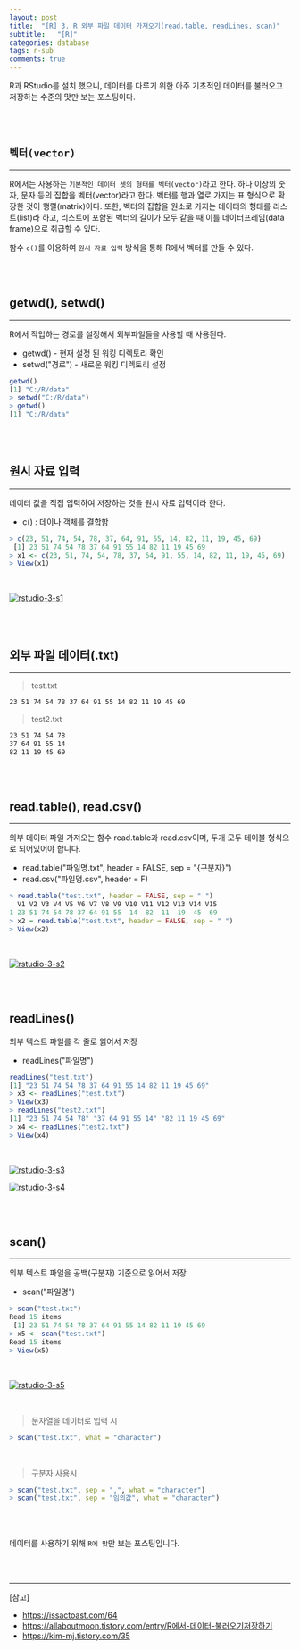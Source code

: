```yaml
---
layout: post
title:  "[R] 3. R 외부 파일 데이터 가져오기(read.table, readLines, scan)"
subtitle:   "[R]"
categories: database
tags: r-sub
comments: true
---
```


R과 RStudio를 설치 했으니, 데이터를 다루기 위한 아주 기초적인 데이터를 불러오고 저장하는 수준의 맛만 보는 포스팅이다.

<br><br>



## `벡터(vector)`
---

R에서는 사용하는 `기본적인 데이터 셋의 형태를 벡터(vector)`라고 한다. 하나 이상의 숫자, 문자 등의 집합을 벡터(vector)라고 한다. 벡터를 행과 열로 가지는 표 형식으로 확장한 것이 행렬(matrix)이다. 또한, 벡터의 집합을 원소로 가지는 데이터의 형태를 리스트(list)라 하고, 리스트에 포함된 벡터의 길이가 모두 같을 때 이를 데이터프레임(data frame)으로 취급할 수 있다.

함수 `c()`를 이용하여 `원시 자료 입력` 방식을 통해 R에서 벡터를 만들 수 있다.

<br><br>


## getwd(), setwd()
---

R에서 작업하는 경로를 설정해서 외부파일들을 사용할 때 사용된다.

- getwd() - 현재 설정 된 워킹 디렉토리 확인
- setwd("경로") - 새로운 워킹 디렉토리 설정

```r
getwd()
[1] "C:/R/data"
> setwd("C:/R/data")
> getwd()
[1] "C:/R/data"
```

<br><br>


## 원시 자료 입력
---

데이터 값을 직접 입력하여 저장하는 것을 원시 자료 입력이라 한다.

- c() : 데이나 객체를 결합함

```r
> c(23, 51, 74, 54, 78, 37, 64, 91, 55, 14, 82, 11, 19, 45, 69)
 [1] 23 51 74 54 78 37 64 91 55 14 82 11 19 45 69
> x1 <- c(23, 51, 74, 54, 78, 37, 64, 91, 55, 14, 82, 11, 19, 45, 69)
> View(x1)
```

<br>

[![rstudio-3-s1](/assets/img/2020/05/rstudio-3-s1.png)]()

<br><br>


## 외부 파일 데이터(.txt)
---

> test.txt

```txt
23 51 74 54 78 37 64 91 55 14 82 11 19 45 69
```

> test2.txt

```txt
23 51 74 54 78
37 64 91 55 14
82 11 19 45 69
```

<br><br>

## read.table(), read.csv()
---

외부 데이터 파일 가져오는 함수 read.table과 read.csv이며, 두개 모두 테이블 형식으로 되어있어야 합니다.

- read.table("파일명.txt", header = FALSE, sep = "{구분자}")
- read.csv("파일명.csv", header = F)

```r
> read.table("test.txt", header = FALSE, sep = " ")
  V1 V2 V3 V4 V5 V6 V7 V8 V9 V10 V11 V12 V13 V14 V15
1 23 51 74 54 78 37 64 91 55  14  82  11  19  45  69
> x2 = read.table("test.txt", header = FALSE, sep = " ")
> View(x2)
```

<br>

[![rstudio-3-s2](/assets/img/2020/05/rstudio-3-s2.png)]()


<br><br>


## readLines()

외부 텍스트 파일를 각 줄로 읽어서 저장

- readLines("파일명")

```r
readLines("test.txt")
[1] "23 51 74 54 78 37 64 91 55 14 82 11 19 45 69"
> x3 <- readLines("test.txt")
> View(x3)
> readLines("test2.txt")
[1] "23 51 74 54 78" "37 64 91 55 14" "82 11 19 45 69"
> x4 <- readLines("test2.txt")
> View(x4)
```

<br>

[![rstudio-3-s3](/assets/img/2020/05/rstudio-3-s3.png)]()

[![rstudio-3-s4](/assets/img/2020/05/rstudio-3-s4.png)]()


<br><br>


## scan()
---


외부 텍스트 파일을 공백(구분자) 기준으로 읽어서 저장

- scan("파일명")

```r
> scan("test.txt")
Read 15 items
 [1] 23 51 74 54 78 37 64 91 55 14 82 11 19 45 69
> x5 <- scan("test.txt")
Read 15 items
> View(x5)
```

<br>

[![rstudio-3-s5](/assets/img/2020/05/rstudio-3-s5.png)]()

<br>

> 문자열을 데이터로 입력 시

```r
> scan("test.txt", what = "character")
``` 

<br>

> 구분자 사용시

```r
> scan("test.txt", sep = ",", what = "character")
> scan("test.txt", sep = "임의값", what = "character")
```

<br><br>

데이터를 사용하기 위해 `R에 맛`만 보는 포스팅입니다.

<br><br>

--- 

[참고]
- https://issactoast.com/64
- https://allaboutmoon.tistory.com/entry/R에서-데이터-불러오기저장하기
- https://kim-mj.tistory.com/35